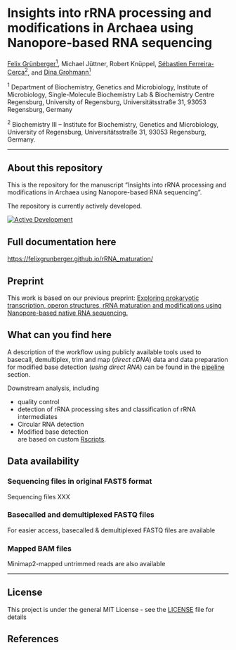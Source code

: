 Insights into rRNA processing and modifications in Archaea using
Nanopore-based RNA sequencing
================
<a href="https://orcid.org/0000-0001-7444-2408">Felix
Grünberger<sup>1</sup></a>, Michael Jüttner, Robert Knüppel,
<a href="https://orcid.org/0000-0002-0522-843X">Sébastien
Ferreira-Cerca<sup>2</sup></a>, and
<a href="https://orcid.org/0000-0002-0570-2517">Dina
Grohmann<sup>1</sup></a>  

<sup>1</sup> Department of Biochemistry, Genetics and Microbiology,
Institute of Microbiology, Single-Molecule Biochemistry Lab &
Biochemistry Centre Regensburg, University of Regensburg,
Universitätsstraße 31, 93053 Regensburg, Germany

<sup>2</sup> Biochemistry III – Institute for Biochemistry, Genetics and
Microbiology, University of Regensburg, Universitätsstraße 31, 93053
Regensburg, Germany.

<!-- README.md is generated from README.Rmd. Please edit that file -->

------------------------------------------------------------------------

## About this repository

This is the repository for the manuscript “Insights into rRNA processing
and modifications in Archaea using Nanopore-based RNA sequencing”.

The repository is currently actively developed.

[![Active
Development](https://img.shields.io/badge/Maintenance%20Level-Actively%20Developed-brightgreen.svg)](https://gist.github.com/cheerfulstoic/d107229326a01ff0f333a1d3476e068d)

## Full documentation here

<https://felixgrunberger.github.io/rRNA_maturation/>

## Preprint

This work is based on our previous preprint: [Exploring prokaryotic
transcription, operon structures, rRNA maturation and modifications
using Nanopore-based native RNA
sequencing.](%22https://www.biorxiv.org/content/10.1101/2019.12.18.880849v2.full%22)

## What can you find here

A description of the workflow using publicly available tools used to
basecall, demultiplex, trim and map (*direct cDNA*) data and data
preparation for modified base detection (*using direct RNA*) can be
found in the [pipeline](pipeline) section.

Downstream analysis, including  
- quality control  
- detection of rRNA processing sites and classification of rRNA
intermediates  
- Circular RNA detection  
- Modified base detection  
are based on custom [Rscripts](Rscripts).

## Data availability

### Sequencing files in original FAST5 format

Sequencing files XXX

### Basecalled and demultiplexed FASTQ files

For easier access, basecalled & demultiplexed FASTQ files are available

### Mapped BAM files

Minimap2-mapped untrimmed reads are also available

------------------------------------------------------------------------

## License

This project is under the general MIT License - see the
[LICENSE](LICENSE) file for details

## References
